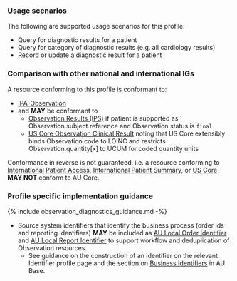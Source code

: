 ### Usage scenarios

The following are supported usage scenarios for this profile:

- Query for diagnostic results for a patient
- Query for category of diagnostic results (e.g. all cardiology results)
- Record or update a diagnostic result for a patient


### Comparison with other national and international IGs

A resource conforming to this profile is conformant to:
- [IPA-Observation](https://build.fhir.org/ig/HL7/fhir-ipa/StructureDefinition-ipa-observation.html)
- and **MAY** be conformant to
    - [Observation Results (IPS)](http://hl7.org/fhir/uv/ips/StructureDefinition/Observation-results-uv-ips) if patient is supported as Observation.subject.reference and Observation.status is `final`
    - [US Core Observation Clinical Result](http://hl7.org/fhir/us/core/StructureDefinition/us-core-observation-clinical-result) noting that US Core extensibly binds Observation.code to LOINC and restricts Observation.quantity[x] to UCUM for coded quantity units

Conformance in reverse is not guaranteed, i.e. a resource conforming to [International Patient Access](https://build.fhir.org/ig/HL7/fhir-ipa), [International Patient Summary](http://build.fhir.org/ig/HL7/fhir-ips), or [US Core](http://hl7.org/fhir/us/core) **MAY NOT** conform to AU Core.


### Profile specific implementation guidance
{% include observation_diagnostics_guidance.md -%}
- Source system identifiers that identify the business process (order ids and reporting identifiers) **MAY** be included as [AU Local Order Identifier](http://build.fhir.org/ig/hl7au/au-fhir-base/StructureDefinition-au-localorderidentifier.html) and [AU Local Report Identifier](http://build.fhir.org/ig/hl7au/au-fhir-base/StructureDefinition-au-localreportidentifier.html) to support workflow and deduplication of Observation resources.
  - See guidance on the construction of an identifier on the relevant Identifier profile page and the section on [Business Identifiers](https://build.fhir.org/ig/hl7au/au-fhir-base/guidance.html#business-identifiers) in AU Base.